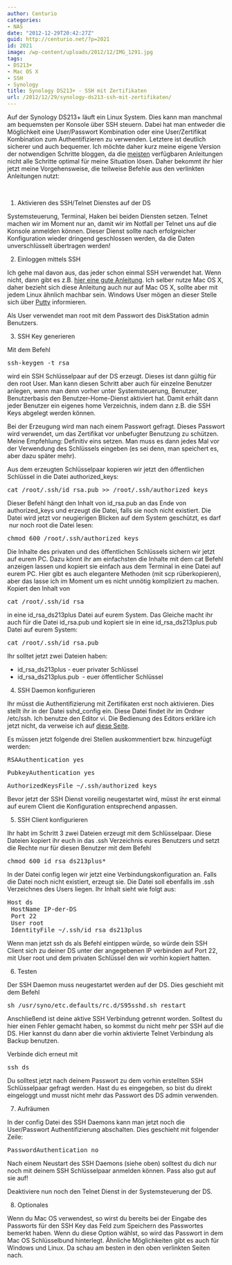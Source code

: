 ```yaml
---
author: Centurio
categories:
- NAS
date: "2012-12-29T20:42:27Z"
guid: http://centurio.net/?p=2021
id: 2021
image: /wp-content/uploads/2012/12/IMG_1291.jpg
tags:
- DS213+
- Mac OS X
- SSH
- Synology
title: Synology DS213+ - SSH mit Zertifikaten
url: /2012/12/29/synology-ds213-ssh-mit-zertifikaten/
---
```

Auf der Synology DS213+ läuft ein Linux System. Dies kann man manchmal am bequemsten per Konsole über SSH steuern. Dabei hat man entweder die Möglichkeit eine User/Passwort Kombination oder eine User/Zertifikat Kombination zum Authentifizieren zu verwenden. Letztere ist deutlich sicherer und auch bequemer. Ich möchte daher kurz meine eigene Version der notwendigen Schritte bloggen, da die [meisten](https://confluence.atlassian.com/pages/viewpage.action?pageId=271943168#ConfiguringMultipleSSHIdentitiesforGitBash,MacOSX,&Linux-CreatemultipleidentitiesforMacOSX,GitBash,andLinux) verfügbaren Anleitungen nicht alle Schritte optimal für meine Situation lösen. Daher bekommt ihr hier jetzt meine Vorgehensweise, die teilweise Befehle aus den verlinkten Anleitungen nutzt:

&nbsp;

1. Aktivieren des SSH/Telnet Dienstes auf der DS

Systemsteuerung, Terminal, Haken bei beiden Diensten setzen. Telnet machen wir im Moment nur an, damit wir im Notfall per Telnet uns auf die Konsole anmelden können. Dieser Dienst sollte nach erfolgreicher Konfiguration wieder dringend geschlossen werden, da die Daten unverschlüsselt übertragen werden!

2. Einloggen mittels SSH

Ich gehe mal davon aus, das jeder schon einmal SSH verwendet hat. Wenn nicht, dann gibt es z.B. [hier eine gute Anleitung](http://wiki.ubuntuusers.de/SSH). Ich selber nutze Mac OS X, daher bezieht sich diese Anleitung auch nur auf Mac OS X, sollte aber mit jedem Linux ähnlich machbar sein. Windows User mögen an dieser Stelle sich über [Putty](http://www.putty.org/) informieren.

Als User verwendet man root mit dem Passwort des DiskStation admin Benutzers.

<!--more-->

3. SSH Key generieren

Mit dem Befehl

<pre>ssh-keygen -t rsa</pre>

wird ein SSH Schlüsselpaar auf der DS erzeugt. Dieses ist dann gültig für den root User. Man kann diesen Schritt aber auch für einzelne Benutzer anlegen, wenn man denn vorher unter Systemsteuerung, Benutzer, Benutzerbasis den Benutzer-Home-Dienst aktiviert hat. Damit erhält dann jeder Benutzer ein eigenes home Verzeichnis, indem dann z.B. die SSH Keys abgelegt werden können.

Bei der Erzeugung wird man nach einem Passwort gefragt. Dieses Passwort wird verwendet, um das Zertifikat vor unbefugter Benutzung zu schützen. Meine Empfehlung: Definitiv eins setzen. Man muss es dann jedes Mal vor der Verwendung des Schlüssels eingeben (es sei denn, man speichert es, aber dazu später mehr).

Aus dem erzeugten Schlüsselpaar kopieren wir jetzt den öffentlichen Schlüssel in die Datei authorized_keys:

<pre>cat /root/.ssh/id_rsa.pub &gt;&gt; /root/.ssh/authorized_keys</pre>

Dieser Befehl hängt den Inhalt von id\_rsa.pub an das Ende von authorized\_keys und erzeugt die Datei, falls sie noch nicht existiert. Die Datei wird jetzt vor neugierigen Blicken auf dem System geschützt, es darf  nur noch root die Datei lesen:

<pre>chmod 600 /root/.ssh/authorized_keys</pre>

Die Inhalte des privaten und des öffentlichen Schlüssels sichern wir jetzt auf eurem PC. Dazu könnt ihr am einfachsten die Inhalte mit dem cat Befehl anzeigen lassen und kopiert sie einfach aus dem Terminal in eine Datei auf eurem PC. Hier gibt es auch elegantere Methoden (mit scp rüberkopieren), aber das lasse ich im Moment um es nicht unnötig kompliziert zu machen. Kopiert den Inhalt von

<pre>cat /root/.ssh/id_rsa</pre>

in eine id\_rsa\_ds213plus Datei auf eurem System. Das Gleiche macht ihr auch für die Datei id\_rsa.pub und kopiert sie in eine id\_rsa_ds213plus.pub Datei auf eurem System:

<pre>cat /root/.ssh/id_rsa.pub</pre>

Ihr solltet jetzt zwei Dateien haben:

  * <span style="line-height: 13px;" data-mce-mark="1">id_rsa_ds213plus - euer privater Schlüssel</span>
  * id\_rsa\_ds213plus.pub  - euer öffentlicher Schlüssel

4. SSH Daemon konfigurieren

Ihr müsst die Authentifizierung mit Zertifikaten erst noch aktivieren. Dies stellt ihr in der Datei sshd_config ein. Diese Datei findet ihr im Ordner /etc/ssh. Ich benutze den Editor vi. Die Bedienung des Editors erkläre ich jetzt nicht, da verweise ich auf [diese Seite](http://www.danielklicks.de/blog/2012/04/synology-disk-station-gesicherter-ssh-zugang-mit-private-key/).

Es müssen jetzt folgende drei Stellen auskommentiert bzw. hinzugefügt werden:

<pre>RSAAuthentication yes</pre>

<pre>PubkeyAuthentication yes</pre>

<pre>AuthorizedKeysFile ~/.ssh/authorized_keys</pre>

Bevor jetzt der SSH Dienst voreilig neugestartet wird, müsst ihr erst einmal auf eurem Client die Konfiguration entsprechend anpassen.

5. SSH Client konfigurieren

Ihr habt im Schritt 3 zwei Dateien erzeugt mit dem Schlüsselpaar. Diese Dateien kopiert ihr euch in das .ssh Verzeichnis eures Benutzers und setzt die Rechte nur für diesen Benutzer mit dem Befehl

<pre>chmod 600 id_rsa_ds213plus*</pre>

In der Datei config legen wir jetzt eine Verbindungskonfiguration an. Falls die Datei noch nicht existiert, erzeugt sie. Die Datei soll ebenfalls im .ssh Verzeichnes des Users liegen. Ihr Inhalt sieht wie folgt aus:

<pre>Host ds
 HostName IP-der-DS
 Port 22
 User root
 IdentityFile ~/.ssh/id_rsa_ds213plus</pre>

Wenn man jetzt ssh ds als Befehl eintippen würde, so würde dein SSH Client sich zu deiner DS unter der angegebenen IP verbinden auf Port 22, mit User root und dem privaten Schlüssel den wir vorhin kopiert hatten.

6. Testen

Der SSH Daemon muss neugestartet werden auf der DS. Dies geschieht mit dem Befehl

<pre>sh /usr/syno/etc.defaults/rc.d/S95sshd.sh restart</pre>

Anschließend ist deine aktive SSH Verbindung getrennt worden. Solltest du hier einen Fehler gemacht haben, so kommst du nicht mehr per SSH auf die DS. Hier kannst du dann aber die vorhin aktivierte Telnet Verbindung als Backup benutzen.

Verbinde dich erneut mit

<pre>ssh ds</pre>

Du solltest jetzt nach deinem Passwort zu dem vorhin erstellten SSH Schlüsselpaar gefragt werden. Hast du es eingegeben, so bist du direkt eingeloggt und musst nicht mehr das Passwort des DS admin verwenden.

7. Aufräumen

In der config Datei des SSH Daemons kann man jetzt noch die User/Passwort Authentifizierung abschalten. Dies geschieht mit folgender Zeile:

<pre>PasswordAuthentication no</pre>

Nach einem Neustart des SSH Daemons (siehe oben) solltest du dich nur noch mit deinem SSH Schlüsselpaar anmelden können. Pass also gut auf sie auf!

Deaktiviere nun noch den Telnet Dienst in der Systemsteuerung der DS.

8. Optionales

Wenn du Mac OS verwendest, so wirst du bereits bei der Eingabe des Passworts für den SSH Key das Feld zum Speichern des Passwortes bemerkt haben. Wenn du diese Option wählst, so wird das Passwort in dem Mac OS Schlüsselbund hinterlegt. Ähnliche Möglichkeiten gibt es auch für Windows und Linux. Da schau am besten in den oben verlinkten Seiten nach.